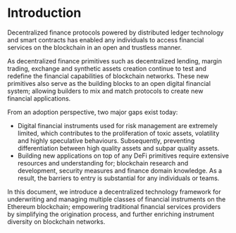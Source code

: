 # Introduction

Decentralized finance protocols powered by distributed ledger technology and smart contracts has enabled any individuals to access financial services on the blockchain in an open and trustless manner.

As decentralized finance primitives such as decentralized lending, margin trading, exchange and synthetic assets creation continue to test and redefine the financial capabilities of blockchain networks. These new primitives also serve as the building blocks to an open digital financial system; allowing builders to mix and match protocols to create new financial applications. 

From an adoption perspective, two major gaps exist today:

* Digital financial instruments used for risk management are extremely limited, which contributes to the proliferation of toxic assets, volatility and highly speculative behaviours. Subsequently, preventing differentiation between high quality assets and subpar quality assets.   
* Building new applications on top of any DeFi primitives require extensive resources and understanding for; blockchain research and development, security measures and finance domain knowledge. As a result, the barriers to entry is substantial for any individuals or teams.  

In this document, we introduce a decentralized technology framework for underwriting and managing multiple classes of financial instruments on the Ethereum blockchain; empowering traditional financial services providers by simplifying the origination process, and further enriching instrument diversity on blockchain networks.  


